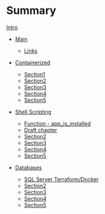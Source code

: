 # Summary

[Intro](./README.md)

- [Main](./main.md)
    - [Links](nested/links.md)

- [Containerized](./containerized.md)
    - [Section1]()
    - [Section2]()
    - [Section3]()
    - [Section4]()
    - [Section5]()
- [Shell Scripting](./shell.md)
    - [Function - app_is_installed](nested/ch1section1.md)
    - [Draft chapter]()
    - [Section2]()
    - [Section3]()
    - [Section4]()
    - [Section5]()
- [Databases](./databases.md)
    - [SQL Server Terraform/Docker](nested/sqlserverdocker.md)
    - [Section2]()
    - [Section3]()
    - [Section4]()
    - [Section5]()